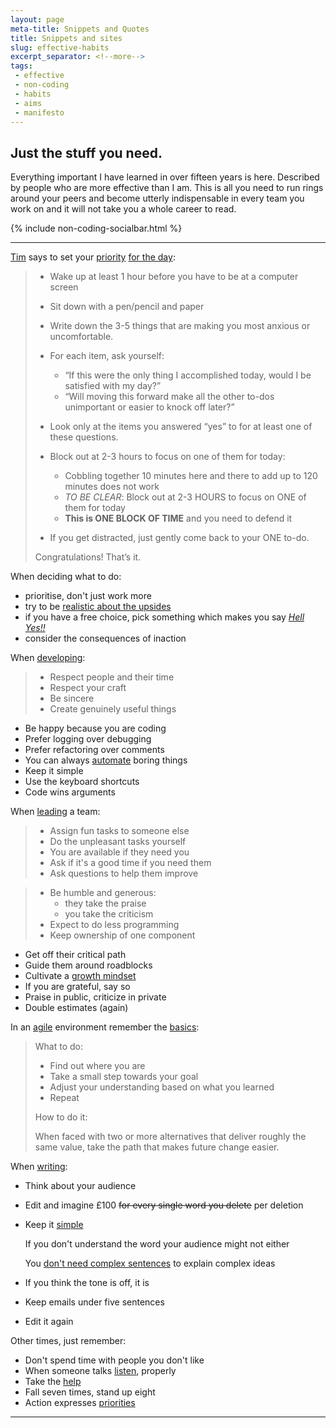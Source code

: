 ```yaml
---
layout: page
meta-title: Snippets and Quotes
title: Snippets and sites
slug: effective-habits
excerpt_separator: <!--more-->
tags:
 - effective
 - non-coding
 - habits
 - aims
 - manifesto
---
```



Just the stuff you need.
------------------------

Everything important I have learned in over fifteen years is here. 
Described by people who are more effective than I am. 
This is all you need to run rings around your peers and 
become utterly indispensable in every team you work on and 
it will not take you a whole career to read.

<!--more-->

{% include non-coding-socialbar.html %}



------------------------------------------------------------------------------------------------------

[Tim][FHB] says to set your [priority][FPH] [for the day][MTM]:

> - Wake up at least 1 hour before you have to be at a computer screen
> - Sit down with a pen/pencil and paper
> - Write down the 3-5 things that are making you most anxious or uncomfortable.
> - For each item, ask yourself:
>    * “If this were the only thing I accomplished today, would I be satisfied with my day?”
>    * “Will moving this forward make all the other to-dos unimportant or easier to knock off later?”
> - Look only at the items you answered “yes” to for at least one of these questions.
> - Block out at 2-3 hours to focus on one of them for today:
>    - Cobbling together 10 minutes here and there to add up to 120 minutes does not work
>    - *TO BE CLEAR*: Block out at 2-3 HOURS to focus on ONE of them for today
>    - **This is ONE BLOCK OF TIME** and you need to defend it 
>     
> - If you get distracted, just gently come back to your ONE to-do.
> 
> Congratulations! That’s it.

When deciding what to do:

- prioritise, don't just work more
- try to be [realistic about the upsides][SDM]
- if you have a free choice, pick something which makes you say [*Hell Yes!!*][HYS]
- consider the consequences of inaction 


When [developing][DTB]:

> - Respect people and their time
> - Respect your craft
> - Be sincere
> - Create genuinely useful things

- Be happy because you are coding 
- Prefer logging over debugging
- Prefer refactoring over comments
- You can always [automate][XWI] boring things
- Keep it simple
- Use the keyboard shortcuts
- Code wins arguments 

When [leading][TCL] a team:

> - Assign fun tasks to someone else
> - Do the unpleasant tasks yourself
> - You are available if they need you
> - Ask if it's a good time if you need them
> - Ask questions to help them improve

> - Be humble and generous:
>     - they take the praise
>     - you take the criticism
> - Expect to do less programming
> - Keep ownership of one component

- Get off their critical path
- Guide them around roadblocks
- Cultivate a [growth mindset][DGM]
- If you are grateful, say so
- Praise in public, criticize in private 
- Double estimates (again)

In an [agile][AGL] environment remember the [basics][AID]:

> What to do:
> 
> - Find out where you are
> - Take a small step towards your goal
> - Adjust your understanding based on what you learned
> - Repeat
>
> How to do it:
>
> When faced with two or more alternatives that deliver roughly the same value, 
> take the path that makes future change easier.

When [writing][ABW]:

- Think about your audience 
- Edit and imagine £100 <del>for every single word you delete</del> per deletion
- Keep it [simple][CHQ]

    If you don't understand the word your audience might not either

    You [don't need complex sentences][GBW] to explain complex ideas
- If you think the tone is off, it is
- Keep emails under five sentences
- Edit it again

Other times, just remember: 

- Don't spend time with people you don't like
- When someone talks [listen][WAL], properly
- Take the [help][DTH]
- Fall seven times, stand up eight
- Action expresses [priorities][MGQ]

----------------------------------------------------------------------------



[DTB]: http://deathtobullshit.com
[AGL]: http://agilemanifesto.org
[AID]: http://pragdave.me/blog/2014/03/04/time-to-kill-agile/
[TCL]: https://news.ycombinator.com/item?id=10395046
[FPH]: http://fourhourworkweek.com/2013/11/03/productivity-hacks/
[FHB]: http://fourhourworkweek.com/blog
[ABW]: http://dilbertblog.typepad.com/the_dilbert_blog/2007/06/the_day_you_bec.html
[MTM]: https://momentumdash.com
[XWI]: https://xkcd.com/1205/
[DGM]: http://mindsetonline.com/whatisit/about/index.html
[CHQ]: https://en.m.wikiquote.org/wiki/Winston_Churchill
[MGQ]: http://bit.ly/1W9lhRZ
[WAL]: http://bit.ly/1W9k1OJ
[DTH]: http://bit.ly/1W9kwmlM
[GBW]: http://paulgraham.com/talk.html
[SDM]: https://www.farnamstreetblog.com/2015/02/seymour-schulich-the-decision-maker/
[HYS]: http://lifehacker.com/only-respond-to-commitments-with-either-no-or-hell-y-1714400973
